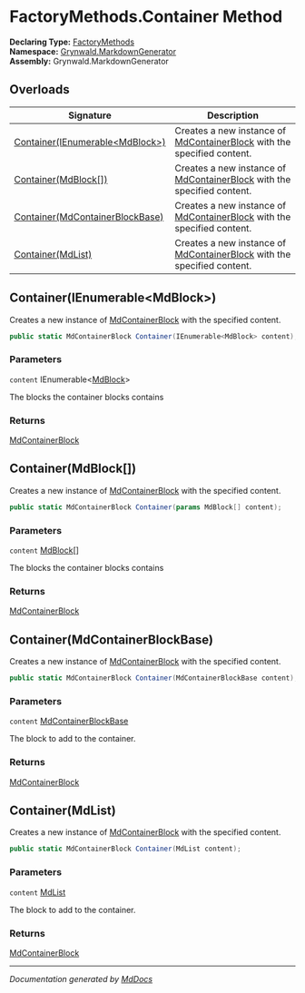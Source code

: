 ﻿<!--  
  <auto-generated>   
    The contents of this file were generated by a tool.  
    Changes to this file may be list if the file is regenerated  
  </auto-generated>   
-->

# FactoryMethods.Container Method

**Declaring Type:** [FactoryMethods](../index.md)  
**Namespace:** [Grynwald.MarkdownGenerator](../../index.md)  
**Assembly:** Grynwald.MarkdownGenerator

## Overloads

| Signature                                                         | Description                                                                                               |
| ----------------------------------------------------------------- | --------------------------------------------------------------------------------------------------------- |
| [Container(IEnumerable\<MdBlock\>)](#containerienumerablemdblock) | Creates a new instance of [MdContainerBlock](../../MdContainerBlock/index.md) with the specified content. |
| [Container(MdBlock\[\])](#containermdblock)                       | Creates a new instance of [MdContainerBlock](../../MdContainerBlock/index.md) with the specified content. |
| [Container(MdContainerBlockBase)](#containermdcontainerblockbase) | Creates a new instance of [MdContainerBlock](../../MdContainerBlock/index.md) with the specified content. |
| [Container(MdList)](#containermdlist)                             | Creates a new instance of [MdContainerBlock](../../MdContainerBlock/index.md) with the specified content. |

## Container(IEnumerable\<MdBlock\>)

Creates a new instance of [MdContainerBlock](../../MdContainerBlock/index.md) with the specified content.

```csharp
public static MdContainerBlock Container(IEnumerable<MdBlock> content);
```

### Parameters

`content`  IEnumerable\<[MdBlock](../../MdBlock/index.md)\>

The blocks the container blocks contains

### Returns

[MdContainerBlock](../../MdContainerBlock/index.md)

## Container(MdBlock\[\])

Creates a new instance of [MdContainerBlock](../../MdContainerBlock/index.md) with the specified content.

```csharp
public static MdContainerBlock Container(params MdBlock[] content);
```

### Parameters

`content`  [MdBlock](../../MdBlock/index.md)\[\]

The blocks the container blocks contains

### Returns

[MdContainerBlock](../../MdContainerBlock/index.md)

## Container(MdContainerBlockBase)

Creates a new instance of [MdContainerBlock](../../MdContainerBlock/index.md) with the specified content.

```csharp
public static MdContainerBlock Container(MdContainerBlockBase content);
```

### Parameters

`content`  [MdContainerBlockBase](../../MdContainerBlockBase/index.md)

The block to add to the container.

### Returns

[MdContainerBlock](../../MdContainerBlock/index.md)

## Container(MdList)

Creates a new instance of [MdContainerBlock](../../MdContainerBlock/index.md) with the specified content.

```csharp
public static MdContainerBlock Container(MdList content);
```

### Parameters

`content`  [MdList](../../MdList/index.md)

The block to add to the container.

### Returns

[MdContainerBlock](../../MdContainerBlock/index.md)

___

*Documentation generated by [MdDocs](https://github.com/ap0llo/mddocs)*
